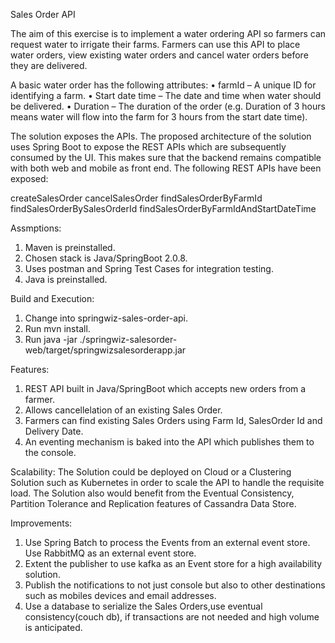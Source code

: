 Sales Order API

The aim of this exercise is to implement a water ordering API so farmers can request water to irrigate their farms. Farmers can use this API to place water orders, view existing water orders and cancel water orders before they are delivered.

A basic water order has the following attributes:
• farmId – A unique ID for identifying a farm.
• Start date time – The date and time when water should be delivered.
• Duration – The duration of the order (e.g. Duration of 3 hours means water will flow into the
farm for 3 hours from the start date time).

The solution exposes the APIs. The proposed architecture of the solution uses Spring Boot to expose the REST APIs which are subsequently consumed by the UI. This makes sure that the backend remains compatible with both web and mobile as front end. The following REST APIs have been exposed:

createSalesOrder
cancelSalesOrder
findSalesOrderByFarmId
findSalesOrderBySalesOrderId
findSalesOrderByFarmIdAndStartDateTime

Assmptions:
1. Maven is preinstalled.
2. Chosen stack is Java/SpringBoot 2.0.8.
3. Uses postman and Spring Test Cases for integration testing.
4. Java is preinstalled.

Build and Execution:
1. Change into springwiz-sales-order-api.
2. Run mvn install.
3. Run java -jar ./springwiz-salesorder-web/target/springwizsalesorderapp.jar

Features:
1. REST API built in Java/SpringBoot which accepts new orders from a farmer.
2. Allows cancellelation of an existing Sales Order.
3. Farmers can find existing Sales Orders using Farm Id, SalesOrder Id and Delivery Date.
4. An eventing mechanism is baked into the API which publishes them to the console.

Scalability:
The Solution could be deployed on Cloud or a Clustering Solution such as Kubernetes in order to scale the 
API to handle the requisite load. The Solution also would benefit from the Eventual Consistency, Partition
Tolerance and Replication features of Cassandra Data Store.

Improvements:
1. Use Spring Batch to process the Events from an external event store. Use RabbitMQ as an external event store.
2. Extent the publisher to use kafka as an Event store for a high availability solution.
3. Publish the notifications to not just console but also to other destinations such as mobiles devices and email
   addresses.
4. Use a database to serialize the Sales Orders,use eventual consistency(couch db), if transactions are not needed
   and high volume is anticipated.
